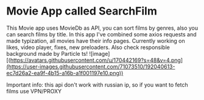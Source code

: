 # Movie App called SearchFilm
This Movie app uses MovieDb as API, you can sort films by genres, also you can search films by title. In this app I've combined some axios requests and made typization, all movies have their info pages. Currently working on likes, video player, fixes, new preloaders. Also check responsible background made by Particle ts! 
![image][(https://avatars.githubusercontent.com/u/170442169?s=48&v=4.png](https://user-images.githubusercontent.com/71073510/192040613-ec7d26a2-ea9f-4b15-a16b-a1f001197e10.png))

Important info: this api don't work with russian ip, so if you want to fetch films use VPN/PROXY

